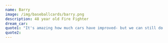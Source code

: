 ```yaml
---
name: Barry
image: /img/baseballcards/barry.png
description: 48 year old Fire Fighter
dream_car: 
quote1: "It's amazing how much cars have improved- but we can still do better."
quote2:
---
```


